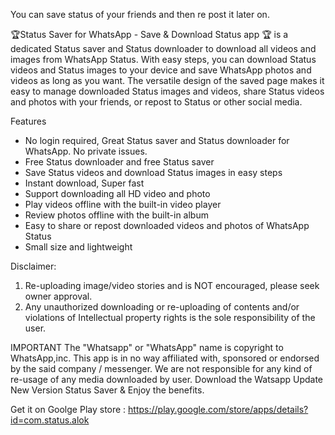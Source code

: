 You can save status of your friends and then re post it later on.

🏆Status Saver for WhatsApp - Save & Download Status app 🏆 is a dedicated Status saver and Status downloader to download all videos and images from WhatsApp Status. With easy steps, you can download Status videos and Status images to your device and save WhatsApp photos and videos as long as you want. The versatile design of the saved page makes it easy to manage downloaded Status images and videos, share Status videos and photos with your friends, or repost to Status or other social media.


Features

- No login required, Great Status saver and Status downloader for WhatsApp. No private issues.
- Free Status downloader and free Status saver
- Save Status videos and download Status images in easy steps
- Instant download, Super fast
- Support downloading all HD video and photo
- Play videos offline with the built-in video player
- Review photos offline with the built-in album
- Easy to share or repost downloaded videos and photos of WhatsApp Status
- Small size and lightweight

Disclaimer:
1. Re-uploading image/video stories and is NOT encouraged, please seek owner approval.
2. Any unauthorized downloading or re-uploading of contents and/or violations of Intellectual property rights is the sole responsibility of the user.

IMPORTANT
The "Whatsapp" or "WhatsApp" name is copyright to WhatsApp,inc. This app is in no way affiliated with, sponsored or endorsed by the said company / messenger. We are not responsible for any kind of re-usage of any media downloaded by user.
Download the Watsapp Update New Version Status Saver & Enjoy the benefits.

Get it on Goolge Play store : https://play.google.com/store/apps/details?id=com.status.alok
